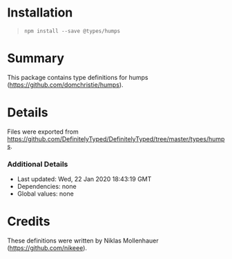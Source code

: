 # Installation
> `npm install --save @types/humps`

# Summary
This package contains type definitions for humps (https://github.com/domchristie/humps).

# Details
Files were exported from https://github.com/DefinitelyTyped/DefinitelyTyped/tree/master/types/humps.

### Additional Details
 * Last updated: Wed, 22 Jan 2020 18:43:19 GMT
 * Dependencies: none
 * Global values: none

# Credits
These definitions were written by Niklas Mollenhauer (https://github.com/nikeee).
